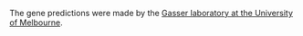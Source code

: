 [//]: # (Created by ./bin/manage_files.pl from ./species/Trichinella_spiralis/PRJNA257433/Trichinella_spiralis_PRJNA257433.annotation.html on Thu Jun 11 13:46:21 2020)
The gene predictions were made by the [Gasser laboratory at the University of Melbourne](http://www.gasserlab.org/).
